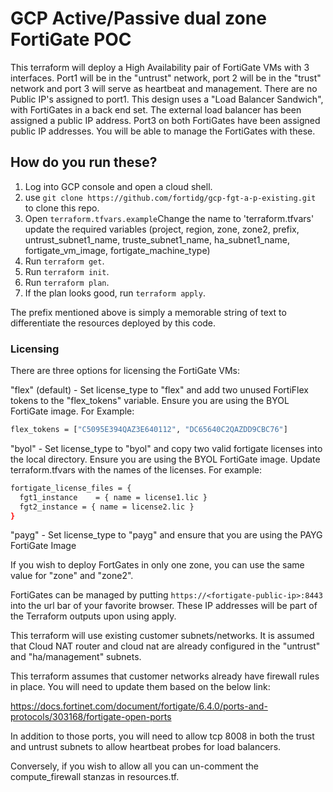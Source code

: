 # GCP Active/Passive dual zone FortiGate POC

This terraform will deploy a High Availability pair of FortiGate VMs with 3 interfaces.  Port1 will be in the "untrust" network, port 2 will be in the "trust" network and port 3 will serve as heartbeat and management.  There are no Public IP's assigned to port1.  This design uses a "Load Balancer Sandwich", with FortiGates in a back end set.  The external load balancer has been assigned a public IP address.  Port3 on both FortiGates have been assigned public IP addresses.  You will be able to manage the FortiGates with these.

## How do you run these?

1. Log into GCP console and open a cloud shell.
1. use `git clone https://github.com/fortidg/gcp-fgt-a-p-existing.git` to clone this repo.
1. Open `terraform.tfvars.example`Change the name to 'terraform.tfvars' update the required variables (project, region, zone, zone2, prefix, untrust_subnet1_name, truste_subnet1_name, ha_subnet1_name, fortigate_vm_image, fortigate_machine_type)   
1. Run `terraform get`.
1. Run `terraform init`.
1. Run `terraform plan`.
1. If the plan looks good, run `terraform apply`.

The prefix mentioned above is simply a memorable string of text to differentiate the resources deployed by this code.

### Licensing

There are three options for licensing the FortiGate VMs:

"flex" (default) - Set license_type to "flex" and add two unused FortiFlex tokens to the "flex_tokens" variable.  Ensure you are using the BYOL FortiGate image.  For Example:

```sh
flex_tokens = ["C5095E394QAZ3E640112", "DC65640C2QAZDD9CBC76"]
```

"byol" - Set license_type to "byol" and copy two valid fortigate licenses into the local directory.  Ensure you are using the BYOL FortiGate image. Update terraform.tfvars with the names of the licenses.  For example:

```sh
fortigate_license_files = {
  fgt1_instance    = { name = license1.lic }
  fgt2_instance = { name = license2.lic }
}
```

"payg" - Set license_type to "payg" and ensure that you are using the PAYG FortiGate Image  

If you wish to deploy FortGates in only one zone, you can use the same value for "zone" and "zone2".

FortiGates can be managed by putting `https://<fortigate-public-ip>:8443` into the url bar of your favorite browser. These IP addresses will be part of the Terraform outputs upon using apply.


This terraform will use existing customer subnets/networks.  It is assumed that Cloud NAT router and cloud nat are already configured in the "untrust" and "ha/management" subnets.

This terraform assumes that customer networks already have firewall rules in place.  You will need to update them based on the below link:

https://docs.fortinet.com/document/fortigate/6.4.0/ports-and-protocols/303168/fortigate-open-ports

In addition to those ports, you will need to allow tcp 8008 in both the trust and untrust subnets to allow heartbeat probes for load balancers.

Conversely, if you wish to allow all you can un-comment the compute_firewall stanzas in resources.tf.